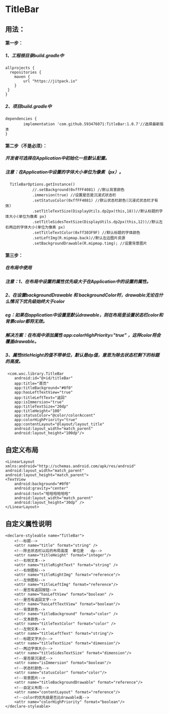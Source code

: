 # TitleBar
## 用法：
#### 第一步：
##### 1、工程根目录build.gradle中
    allprojects {
      repositories {
        maven {
            url "https://jitpack.io"
        }
     }
    }
##### 2、项目build.gradle中
    dependencies {
	        implementation 'com.github.593476071:TitleBar:1.0.7'//选择最新版本
	}
#### 第二步（不是必须）：
##### 开发者可选择在Application中初始化一些默认配置。
##### 注意：在Application中设置的字体大小单位为像素（px）。
      TitleBarOptions.getInstance()
                //.setBackground(0xffFF4081) //默认背景颜色
                .immersion(true) //设置是否是沉浸式状态栏
                .setStatusColor(0xffFF4081) //默认状态栏颜色(沉浸式状态栏才有效)
                .setTitleTextSize(DisplayUtils.dp2px(this,18))//默认标题的字体大小(单位为像素 px)
                .setTitleSidesTextSize(DisplayUtils.dp2px(this,12))//默认左右两边的字体大小(单位为像素 px)
                .setTitleTextColor(0xff303F9F) //默认标题的字体颜色
                .setLeftImg(R.mipmap.back)//默认左边图片资源
                .setBackgroundDrawable(R.mipmap.timg); //设置背景图片
#### 第三步：
##### 在布局中使用
##### 注意：1、在布局中设置的属性优先级大于在Application中的设置的属性。
##### 	2、在设置backgroundDrawable 和 backgroundColor时，drawable无论在什么情况下优先级始终大于color
##### 		eg：如果在application中设置里默认drawable，则在布局里设置状态栏color和背景color都将无效。
##### 		解决方案：在布局中添加属性 app:colorHighPriority="true" ，这样color将会覆盖drawable。
##### 	3、属性titleHeight的值不带单位，默认是dp值，意思为除去状态栏剩下的标题的高度。
     <com.wxc.library.TitleBar
        android:id="@+id/titleBar"
        app:title="首页"
        app:titleBackground="#0f0"
        app:hasLeftTextView="true"
        app:titleLeftText="返回"
        app:isImmersion="true"
        app:titleTextSize="20dp"
        app:titleHeight="100"
        app:statusColor="@color/colorAccent"
        app:colorHighPriority="true"
        app:contentLayout="@layout/layout_title"
        android:layout_width="match_parent"
        android:layout_height="100dp"/>
## 自定义布局
	<LinearLayout xmlns:android="http://schemas.android.com/apk/res/android"
    android:layout_width="match_parent"
    android:layout_height="match_parent">
    <TextView
        android:background="#0f0"
        android:gravity="center"
        android:text="哈哈哈哈哈哈"
        android:layout_width="match_parent"
        android:layout_height="30dp" />
	</LinearLayout>
## 自定义属性说明
    <declare-styleable name="TitleBar">
        <!--标题-->
        <attr name="title" format="string" />
        <!--除去状态栏以后的布局高度  单位是   dp-->
        <attr name="titleHeight" format="integer"/>
        <!--右侧文本-->
        <attr name="titleRightText" format="string" />
        <!--右侧图标-->
        <attr name="titleRightImg" format="reference"/>
        <!--左侧图标-->
        <attr name="titleLeftImg" format="reference"/>
        <!--是否有返回按钮-->
        <attr name="hasLeftView" format="boolean" />
        <!--是否有返回文字-->
        <attr name="hasLeftTextView" format="boolean"/>
        <!--背景颜色-->
        <attr name="titleBackground" format="color" />
        <!--文本颜色-->
        <attr name="titleTextColor" format="color" />
        <!--左侧文本-->
        <attr name="titleLeftText" format="string"/>
        <!--标题文字大小-->
        <attr name="titleTextSize" format="dimension"/>
        <!--两边字体大小-->
        <attr name="titleSidesTextSize" format="dimension"/>
        <!--是否是沉浸式-->
        <attr name="isImmersion" format="boolean"/>
        <!--状态栏颜色-->
        <attr name="statusColor" format="color"/>
        <!--背景图片-->
        <attr name="titleBackgroundDrawable" format="reference"/>
        <!--自定义布局-->
        <attr name="contentLayout" format="reference"/>
        <!--color的优先级是否比drawable高-->
        <attr name="colorHighPriority" format="boolean"/>
    </declare-styleable>

